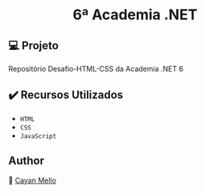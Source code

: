<h1 align="center">6ª Academia .NET</h1>

## :computer: Projeto

Repositório Desafio-HTML-CSS da Academia .NET 6

## ✔️ Recursos Utilizados

- ``HTML``
- ``CSS``
- ``JavaScript``

## Author
:boy: [Cayan Mello](https://github.com/cayanmello)

